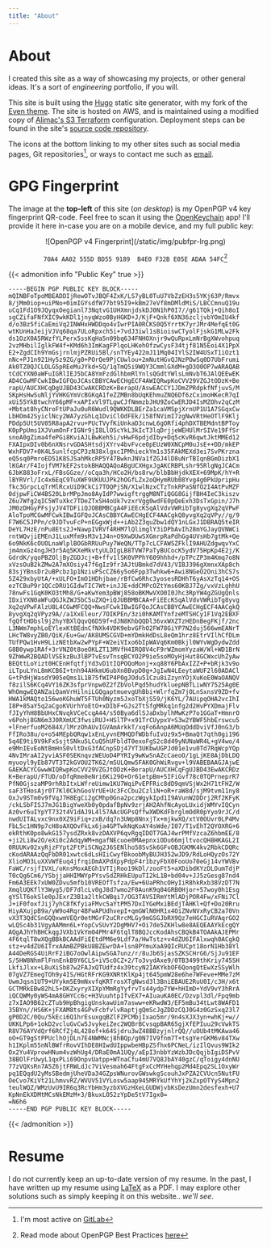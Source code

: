 ```yaml
---
title: "About"
---
```

# About
I created this site as a way of showcasing my projects, or other general
ideas. It's a sort of _engineering_ portfolio, if you will.

This site is built using the [Hugo](https://gohugo.io) static site generator,
with my fork of the [Even theme](https://gitlab.com/bdebyl/hugo-theme-even). The
site is hosted on AWS, and is maintained using a modified copy of
[Alimac's S3 Terraform](https://github.com/alimac/terraform-s3)
configuration. Deployment steps can be found in the site's
[source code repository](https://gitlab.com/bdebyl/bdebyl-site).

The icons at the bottom linking to my other sites such as social media pages,
Git repositories[^1], or ways to contact me such as
[email](mailto:bastian@bdebyl.net).

# GPG Fingerprint
The image at the **top-left** of this site (_on desktop_) is my OpenPGP v4 key
fingerprint QR-code. Feel free to scan it using the
[OpenKeychain](https://www.openkeychain.org/) app! I'll provide it here in-case
you are on a mobile device, and my full public key:
<center>
![OpenPGP v4 Fingerprint](/static/img/pubfpr-lrg.png)

`70A4 AA02 555D BD55 9189  B4E0 F32B E05E ADAA 54FC`[^2]
</center>

{{< admonition info "Public Key" true >}}
```
-----BEGIN PGP PUBLIC KEY BLOCK-----
mQINBFoTpoMBEADDIjRewOTvJBQF4ZxK/LS7yBL0TuU7VbZzEH3s5YKj63P/Rmvx
8/jMm0iop+uiPNo+0imIGYsdfW77bt95I9+kBm27eVf8mDMldMiS/LBCCmnuQ19u
uCq1Fd1O9JQyqxOegianl73NqtvG1UHXmnjdskDJ0N1hP0I7//g61TQkj+Qih8oI
sgCZifaFNfXIC9wkKDl1jnyqWzo0ByHGKD+J/KjF+Qnkf6XN36zcljvbYOmIU4kf
d/o3Bz5fiCaEmiVq2INWHxHWDDqo4vIwrPIA0RCKS0Q5YrrtK7yrJMr4MefqEt0G
wtKUnHaJeijVJVq68qa7ULoRpxch5i+7vdJ3iwl1sBioiswCTyolFjskG1MLw2Fk
ds1OzX0A5RWzfYLPerx5ssKqHa5n09bq634FNHOXnjr9wQuRpxLmNrBgXWvohpuq
2vzMHbilIglkFW4f+KMd6h3ImKagFPlqoLHKehOfzwCysF34tjf81N5Eoi4X1PpX
E2+ZgdCIh9YmGsjrnlmjPZRUi5Bl/snTYEy422mJ11Mq04IYlS2IW4USxT1iOzt1
nNc+PJ1n921Hy5z9ZG/g0+POrQe9PjCUwlou+2mNutHGvQJNzPOwSq0D7UbFrumi
Ak0TZ0QJCLOLG5pREeMuJYkd+SQ/1qTmQ5i9WQY3CmmlGXdM+gD3O0OP7wARAQAB
tCdCYXN0aWFuIGRlIEJ5bCA8YmFzdGlhbmRlYnlsQGdtYWlsLmNvbT6JAlQEEwEK
AD4CGwMFCwkIBwIGFQoJCAsCBBYCAwECHgECF4AWIQRwpKoCVV29VZGJtODzK+Be
rapU/AUCXHCqDgUJBD43CwAKCRDzK+BerapU/AswEACCY1JDmZPRdpkfNfjuvS/M
SKpHsHwSuNljYVHKGYmVcBGKqA1feZZMBn8bUqKEhmuZNQ6Df6zCximoHKecR7qI
xUi55YkBtwchY66pMF+xAPIxVl9TLgwCJfNmmzbJHU9ZoCwERJD4IsMZOhv2qCzM
+Mbtat8hyCNroFtUPaJu0uR6Wudl9QWKKDLBErZa1caVMSpjXrnUP1U1A7SGqxCw
LbHOm42SyiclNcy2WA7yzGhLq1DviClOdFEk/158fNVimI7zgNwVRtHeOTlF9Klj
PDdp5Ut5UV05R8apA2rvu+PUcTVyfKiUnkaD3cnwL6gORfi4phDXTBEMdntBPToy
K0pPpUms1XJVumOnFrIGNr9jI8LlOScYkL3kIcT3lqDrjjeWEHUlMrSIVe19FfSr
snoA0gZima4fePGi8KviAJLBwKeh5i/vHwF6pdjdIby+Dq5cKvR6qwtJktMMEd12
FXAIpxDIv0b6nXNsrvGDASHtsdjXYrv4bvFvce0pEUzW0XNCpM0uJsE++DD/mkEP
WxhFDV7+0K4L5unlfcpCP3zN38xlgxcIPMhieckYm1s35FAkMEXd3ei7SvPKrzna
eQ5sq0PmroED51K8SJSahMkcRP5Y47BwknJNVa1fZGJ4lD8uNrTBIqnBGmDizbX1
lKGAr/F4IojfVM7kEF2stokBHAQQAQoABgUCXHgxJgAKCRBPLshr95RlgNgJCACm
6JbK883oFrxL/FBsGGze//oCqa3h/HCo2H/bs8rw/blbBbHjdkXEX+69MpK/hY+R
lBYRVrl/Ic4x6EqC9TuXWF9UKUUJPk2hOGfLZx2oQHymRUb08Yvg4g0PkUpripHu
fkc3GrpcLqTrMlRcxUiD9CkCi7TOQPjSN/X1wlNzxCTzTnkRPaSNfO2I4AtPvMZF
0djpwFiCW4BS20LbrMPpJmo8AyIdP7wwigftrggM8NTiQGG8GijfBH4IeC3kiszv
Z6u7Wfg2qIC5WTuXkc7TDeZTxSH4oUk7vzxrVgg0wdFE0pQeExh3DsTxGpin/J7h
JM0zDHGyPFsjyJV4TDFiiQJOBBMBCgA4FiEEcKSqAlVdvVWRibTg8yvgXq2qVPwF
AloTpoMCGwMFCwkIBwIGFQoJCAsCBBYCAwECHgECF4AACgkQ8yvgXq2qVPy//g/9
F7W6C5JPPn/c9JDTvuFcP+nEGgxWjd++iAb2Z3quZbw1dQY1nLGxJ1DBRAQ5teIR
DeYL7HzE/nPu8Ets2J+NawpIVRVf4RHM7lQlimglY3iDPbAvIh28mYGJayQVNWCi
rntWQvjiEMEnJ1LuxMfm9sM3v1J4n+O9XwDUwSXGmrpRaPdhGg4UVsHb7gtMk+Qe
6o9NkK6cOUOLnaWlplBOGbRRUuPuy7WeQN/TTp7cLCFAWSZFklI9AHUZdgwqvYxC
jm4mxGz4ngJH3r5Aq5KXeMkvtyULDIgLB8TVW7PaTyBUCocK5ydV75HpKp4E2j/K
GdrdK/yqoPBZOljByZGDJcj+B+ffv1lSK0VPPhY609hhhd+/pTPcZP3m4Kmq7o8N
xVzsOuB2kZMw2A7mXOsiy47f6gIz9fr3AJtUBmkd7dV43/VIBJ396gXmnxXAp8ch
83sjYBnsDr2uBPcbz1p1NziuPScCZ66y5o6Fpp3Twhkw6+Awi8NGeO2Oni3hCS7s
5Z429xbyUtA/+xULFO+ImO1HDhjbae/rBfCw6Rhc3yosesRDHhT6yAsXzTq14+OS
ezTCBuP9r1QCcDRU1GIdwTIC7Wt+inJJE+ddCMPcOZtYms60KBJ7Zg/vxVzLghhU
78nwFs1GqK0KO3tMh8/G+aKwYem3pBWj858oBKMwVXO0I0Jhc3RpYW4gZGUgQnls
IDxiYXN0aWFuQGJkZWJ5bC5uZXQ+iQJUBBMBCAA+FiEEcKSqAlVdvVWRibTg8yvg
Xq2qVPwFAlzU8L4CGwMFCQQ+NwsFCwkIBwIGFQoJCAsCBBYCAwECHgECF4AACgkQ
8yvgXq2qVPyz9A//a1XxEleur/7OIKPEn/3zi0hKAMTYnfzeMTSHCy1F1Vq2EBXF
fgQftHDbsl9j2hyYBXlQqvQ6D59f+dJN8KhbQQDl36vxWXZTzHEDnBegFKjf/2nc
L3NWm7mphLoEYlexKtBEdnCfNXk4VDK9ebvGFhO2FW78GiYP7N2duj566wmEANrT
LHcTW8vyZB0/QiK/Eu+Gw/AK8UMSCGVD+mYDmkHdDsL8eQm1hrz8EtrVIlhCfDLm
TUfPQw1HvH9LizNEtbXw2wPYpF+W2eiVIxo6bIpWAVq6Km0Bkjl0WYvWgDydwZdd
G8B0ywp1RAf+3rVNZ0t8oeOKLZT13MVfH4IRQ8V4cF9rWZmomYyzaW/Wl+WD1BrN
9ZhWwR2BQADlVSEkzBu3lBPTvEsvTnsqBCYO2P9ie5soMOyHjHut8GCWxcUhZyAw
BEQttLoYizt0HCEnHfqtfjYd3vD1tIQPOQoMonj+xq88Y6PbAxIZZ+P+bRjk3v9o
iLTpuLYnL8mKCB6I+tnh94AHkmU6ubXn8BvpD0g+JgIwN4LEeytaWUF2l60ADACl
G+tPdHjWasdY905eQms1L1B75fWIP4P0gJOdu51Czu8iZzynYOjXuKoE0WaOANQV
f8zilS6KCq4VY16ZK3sfprVnpw0Z2fZbVolPqd5hudYkluepNBTLiwNY7525Ag0E
WhOmgwEQANZaiQamVrHilniLGQgaptmuevgUhBbi+WlrfqZm7jOLnSxnsV9ZD+fv
HWA1kMAQto156woKGhuWT5FTUh0Nyzm5JxoTbXjS59/jK6YL/7AUipqOHA2vcIhI
I8P+85aY5q2aCgoKVUrhYoEtO+xDIbF+GJs2TtSfgMRkq1nfg2d2HvPYXDmajFlv
fJIyYhH8BbUHxCNvqkVCeCcqA44/s50Bya6dlSJaDxbylhMwKzP7o1GGaT+HmnrO
v6Pohj8GN6m3J0RXmUC3fwsiRUJ+HSlTP+x91TrCUypxV+S3w2YBWF5hbErswcu5
+lFnerfuoM2684X/lMrzOhAUvIGVAmArkkT/xqFo6AnpA6MUqOddDviVfJ0nG3/b
FfIRo38u/o+o54MEpbQRqw1xEnLyvnEMHQDfWDbfuIvUz9x5+BmaQt7qth0gi196
5q4E9ti9V9kFxSsjtSNku5LCuQ5hUFbldT0exoFgS2c8d49yNUNaWR4L+gV4wo/4
e9MnIEvEoNtBmHnS0vltDxG3fACnpSDj47YT3UKbwUGPJd01e1vu0Td7RqWcpYQp
4NvIMraAI2yviASF0SEKnqvzWEUoD4PYRIy9wKwSnAZcCaeoO/1gLjKE8AjDbLDQ
myuoyl9yEb87VT3T2kGVOU2TK62/mSULQmw5FAK0GhWiRvgv+l9VABEBAAGJAjwE
GAEKACYCGwwWIQRwpKoCVV29VZGJtODzK+BerapU/AUCXHCqFgUJBD43EwAKCRDz
K+BerapU/FTUD/oDfqRme0eNri6Ki29O+Or61etpBm+5IFiGvf78c0TQPrneprR7
PfN0GjszaMP9rhRbItxLWfreUimw1KU7WqiPvEPFRic8dD9qmVSjWx2H71tFHZ/W
saF3THosAjr0T7Kl0CkhGooVrUE+Uc3FcCbu2CzliN+oR+raW8d/sjM9tvm11ny8
OxJv9STm0v9fVqJ7H8EgCi2gCMhp0Gna2pczWgykIpd1I9AVunW2DDrj2Rf2KFyK
/ckLSbFISJ7mJG1BigYweXb0y0pdafBpNv9zrjAH2AhfNcAyoLUxidjWMYvIQCyn
Az0vr6uIYpYT732t4V1dAJ9L4l57AAcUGPsQffwXWDKdFbrglmOdR0pYyo9rJC/d
nwdUITALvxc9nx0XZ9iFiq+zxB/dq7n3UWp8NnxjTx+mjkwXQ/xtV0OUvr0LP4Mv
FbL5c1HN9p7cH8oAXQOvFkLx6ja4GPTwkNqKoAY4sWde/I07/T1vEhT2QYOXRG+6
ekRthK0po8wkG157ysdZRxk8vzDAXVP6qvRgqIDOT7GAJ4wrPMfVzcaZ6hbmEE/8
+ji2Li8w2O/eXi0c2AdqyWM+mgafNEcuoe0MAepnxiODu66mjltvocQH8HKAGL2I
0RUUKv02xyRjzFYpt2FtPiSCNg2J6SENlho58SvSk6GFvOBJGKMK4kv2RbkCDQRc
cKodARAAzQqFbDR01xwtc6dLsHIiCwyfBkoobMyBUJH352wJD9/RdLoHQyzOs72Y
XlioMO3LuXXVWfEuq4jfrqiDmAXPdXpyPdpF4r1bzyFbX0FooUo70eGj14vYWVBv
FaWC/rsjfIVXL/oKnsMoxAEGh1VTIjRoo19kDl/zooFt5+aXDibdKYzDLOumTdjP
T0cQg6Cm6/YSbjjaHHIMWYpPYsvSdZRHkEUpuTI2kL1B+bd04v+JJ5zGesg87nd4
Fm6A3EEk7xUW0ZDvu5mfb10VREOfTsfza/Ew+6UaPRhcOHyIiR8hkRxb38VzDT7N
XmqlUQKflY3Wyg5/DF7dlcLv0gJ8d7wmo2F0AunK9q04GRB0Hjor+57woy0h1Esg
gYSlT6okSle0pJExrZ3B1a2ltkCWBqi7/OG3TAVSIRmYtMlADjPOR4Fw/xFNi7Cl
J+iF0foxfJij7yhC8fKfyiaFMvc5aYtPM57DxIYGeMxiBEdjTAHKl+Qf+Do20Rru
HiyAXujpB9a/yW9o4Rqr4BFwAPUdhvepI+qmGWlN0HR1x4OiZNvNVxRyCB2a70Vn
vX3T3QdCSnGQQxwmVEQr0etMGrF2uCRrcMLGy9mGSGJbRX9Qz7eHGCIuRVAqrGO2
wLQSc4b31VgyAAMmn6L+YopCvSUvY2DgMHV7+Oi7de5ZKHlw8e8AEQEAAYkEcgQY
AQgAJhYhBHCkqgJVXb1VkYm04PMr4F6tqlT8BQJccKodAhsCBQkB4TOAAkAJEPMr
4F6tqlT8wXQgBBkBCAAdFiEEtdPM6e9Ldf7a/HwTstz+v4dZU6IFAlxwqh0ACgkQ
stz+v4dZU6ITrxAAmBZPBkU8BZEwrDA+lsn8PYmuXaA9QIcRUCpt18orN1Hb38Yl
A44DeRGS4UiRrF2iBG7oOwlAipwSGA7unz/r/8uJb6SjasSZKSCHrG6/SjJu91EF
S/5HW8NhmFlFnnEnkB9Y6CLS+iV5cOCZ+2/To3vydAxe9/0TB3499thKriy745SH
LkfiJlxx+L8uXiSb87w2FAJxQTUdfz4x39tcyN2IAKYkbOF6QongQtEwXzSSyWlh
07gVZ7EmegTOh9y4IS/HGtRFrKG9XNRtKlKp4jt645pmW28e6he7WFeve+MMe7zM
UwmJqsn1UT9+UYykm5E9mNxvfqKRTrosXTgNwsd3l3BniEBAUE2RuU0I/c3H/x6t
GCTMRkEBw82hL5+DKZxyryXIXpYMmRgYyfrvTs44ydp7YW+hHImD+YdV9vY3hRrA
iQCQWMy0yWS4mA8GHYCc6c+H3VuuhtpIfvEX7+AIuauKA0EC/Dzvpl3dl/Fpq9mb
z7xIAO9B62cZTub9HpBhgigUnskawUim7asww+eKRwdW3/EF5mBu34tLwt8WAFD1
35BYn//HS6K+jFXAM8ts4GPvFcbfvlvRaptjgQmScJgZDDzCQJ0G4z0GzSxq23l7
gP0D2C/0Qu/5kEci6Q1hrEsuxgqBZlFZPCMbjIxao5mr/9n4sXJX3yn+whKj+w//
UKKLPp6+1okD2vcluGvCw5JvykeiZec2WQBrBCvsqpBAR65gjXfEPIuu29cVwkTS
R8V76AYVdQrf6RCfZj4L428of+k64Sjdru3wZ48BBzyjnlrQQ//uOUb4tMKAwa46
oO+GT9gStPPUclhOjDLn7E4NWMNcj8hBQp/g0N7IV9fnm7T+tsgYerGKM6v84TXw
h1IKplm55nNlBWfrRovVIhDE8HIwdUIppwbeHBpZSfhx6PCNeL/izIlQvus9WIk2
Ox2Yu4VprowHNum4vzWhUg4/DRaE0mA1UQy/aEpI3nbbYzWzbJDcQqjbIgiDSPvV
38BOlFrUwyL1qxPLi69OnpvUatpp+WTnaCfu4mU7VQ8JbAY40gzC/qToigy4dnNU
77zVQXsRn7A5Z6jtFRWLdJc7ViVesmah64FtgFxCcMYHehqp2Md4Epq2SL1OxyWr
pq1EQqdU2yMsSBedmjUheVDa34GZpsWNurovGWswkgScouhJxPZA2CVUcn5NutFU
OeCvo7KiVt21LhmvvRZ/WVUV51VYLosw5aap945MRYkUfYhYj2kZxpOTYyS4Mpn2
teulWQZ/WMzUvU9IR6q3RcYbHm3yzbXVGzHXeLGUDWjvbKsDezUmn2desfexh+U7
KpNnEkXDMtMCsNkEMzM+3/BkuxLO52zYpDe5tV7Igx0=
=N6h6
-----END PGP PUBLIC KEY BLOCK-----

```
{{< /admonition >}}

# Resume
I do not currently keep an up-to-date version of my resume. In the past, I have
written up my resume using [LaTeX](https://www.latex-project.org/) as a PDF. I
may explore other solutions such as simply keeping it on this website.. _we'll
see_.

[^1]: I'm most active on [GitLab](https://gitlab.com/bdebyl)
[^2]: Read mode about OpenPGP Best Practices [here](https://www.gnupg.org/gph/en/manual/c14.html)
